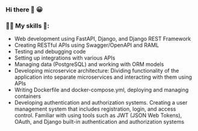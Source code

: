 ### Hi there 👋 😀

### 👨‍💻 My skills 🤖:
- Web development using FastAPI, Django, and Django REST Framework 
- Creating RESTful APIs using Swagger/OpenAPI and RAML 
- Testing and debugging code 
- Setting up integrations with various APIs       
- Managing data (PostgreSQL) and working with ORM models    
- Developing microservice architecture: Dividing functionality of the application into separate microservices and interacting with them using APIs      
- Writing Dockerfile and docker-compose.yml, deploying and managing containers       
- Developing authentication and authorization systems. Creating a user management system that includes registration, login, and access control. Familiar with using tools such as JWT (JSON Web Tokens), OAuth, and Django built-in authentication and authorization systems 
   

<!--
**Wowa-Py/Wowa-Py** is a ✨ _special_ ✨ repository because its `README.md` (this file) appears on your GitHub profile.
### Hi there 👋
Here are some ideas to get you started:

- 🔭 I’m currently working on ...
- 🌱 I’m currently learning ...
- 👯 I’m looking to collaborate on ...
- 🤔 I’m looking for help with ...
- 💬 Ask me about ...
- 📫 How to reach me: ...
- 😄 Pronouns: ...
- ⚡ Fun fact: ...
-->
